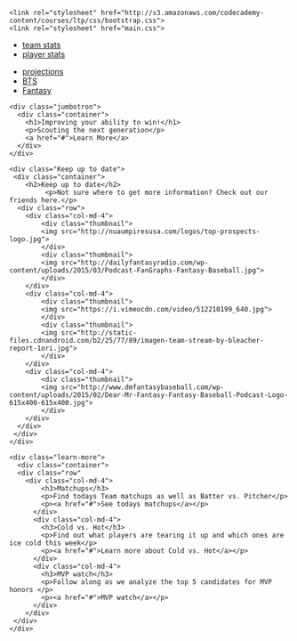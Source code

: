 <!DOCTYPE html>
<html>

  <head>
    <link href="http://s3.amazonaws.com/codecademy-content/courses/ltp/css/shift.css" rel="stylesheet">
    
    <link rel="stylesheet" href="http://s3.amazonaws.com/codecademy-content/courses/ltp/css/bootstrap.css">
    <link rel="stylesheet" href="main.css">
    
  </head>

  <body>
    <div class="nav">
      <div class="container">
        <ul class="pull-left">
          <li><a href="#">team stats</a></li>
          <li><a href="#">player stats</a></li>
        </ul>
        <ul class="pull-right">
          <li><a href="#">projections</a></li>
          <li><a href="#">BTS</a></li>
          <li><a href="#">Fantasy</a></li>
        </ul>
      </div>
    </div>

    <div class="jumbotron">
      <div class="container">
        <h1>Improving your ability to win!</h1>
        <p>Scouting the next generation</p>
        <a href="#">Learn More</a>
      </div>
    </div> 
    
    <div class="Keep up to date">
     <div class="container">
        <h2>Keep up to date</h2>
             <p>Not sure where to get more information? Check out our friends here.</p>
      <div class="row">
        <div class="col-md-4">
            <div class="thumbnail">
            <img src="http://nuaumpiresusa.com/logos/top-prospects-logo.jpg">
            </div>
            <div class="thumbnail">
            <img src="http://dailyfantasyradio.com/wp-content/uploads/2015/03/Podcast-FanGraphs-Fantasy-Baseball.jpg">
            </div>
        </div>
        <div class="col-md-4">
            <div class="thumbnail">
            <img src="https://i.vimeocdn.com/video/512210199_640.jpg">
            </div>
            <div class="thumbnail">
            <img src="http://static-files.cdnandroid.com/b2/25/77/89/imagen-team-stream-by-bleacher-report-1ori.jpg">
            </div>
        </div>
        <div class="col-md-4">
            <div class="thumbnail">
            <img src="http://www.dmfantasybaseball.com/wp-content/uploads/2015/02/Dear-Mr-Fantasy-Fantasy-Baseball-Podcast-Logo-615x400-615x400.jpg">
            </div>
        </div>
      </div>
     </div>
    </div>

    <div class="learn-more">
	  <div class="container">
	  <div class="row"
		<div class="col-md-4">
			<h3>Matchups</h3>
			<p>Find todays Team matchups as well as Batter vs. Pitcher</p>
			<p><a href="#">See todays matchups</a></p>
	      </div>
		  <div class="col-md-4">
			<h3>Cold vs. Hot</h3>
			<p>Find out what players are tearing it up and which ones are ice cold this week</p>
			<p><a href="#">Learn more about Cold vs. Hot</a></p>
		  </div>
		  <div class="col-md-4">
			<h3>MVP watch</h3>
			<p>Follow along as we analyze the top 5 candidates for MVP honors </p>
			<p><a href="#">MVP watch</a></p>
		  </div>
	    </div>
	 </div>
	</div>
  </body>
</html>
